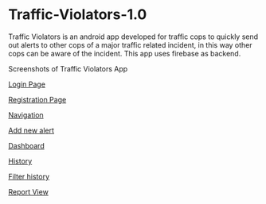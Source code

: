# Traffic-Violators-1.0
Traffic Violators is an android app developed for traffic cops to quickly send out alerts to other cops of a major traffic related incident, in this way other cops can be aware of the incident.
This app uses firebase as backend.

Screenshots of Traffic Violators App

[Login Page](Screens/Screenshot_1522786822.png)

[Registration Page](Screens/Screenshot_1522786827.png)

[Navigation](Screens/Screenshot_1522874199.png)

[Add new alert](Screens/Screenshot_1522874241.png)

[Dashboard](Screens/Screenshot_1522874751.png)

[History](Screens/Screenshot_1522874983.png)

[Filter history](Screens/Screenshot_1522874991.png)

[Report View](Screens/Screenshot_1522786711.png)
